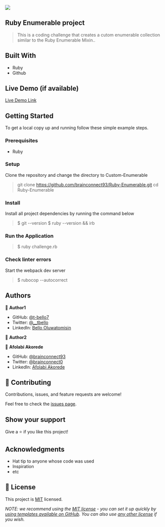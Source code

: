 ![](https://img.shields.io/badge/Microverse-blueviolet)

## Ruby Enumerable project

> This is a coding challenge that creates a cutom enumerable collection similar to the Ruby Enumerable Mixin..


## Built With

- Ruby
- Github

## Live Demo (if available)

[Live Demo Link](https://livedemo.com)


## Getting Started
To get a local copy up and running follow these simple example steps.

### Prerequisites
- Ruby

### Setup
Clone the repository and change the directory to Custom-Enumerable

> git clone https://github.com/brainconnect93/Ruby-Enumerable.git
> cd Ruby-Enumerable

### Install
Install all project dependencies by running the command below

> $ git --version
> $ ruby --version && irb

### Run the Application
> $ ruby challenge.rb

### Check linter errors
Start the webpack dev server

> $ rubocop --autocorrect



## Authors

👤 **Author1**

- GitHub: [@t-bello7](https://github.com/t-bello7)
- Twitter: [@__tbello](https://twitter.com/__tbello)
- LinkedIn: [Bello Oluwatomisin](https://linkedin.com/in/tbello7)

👤 **Author2**

👤 **Afolabi Akorede**

- GitHub: [@brainconnect93](https://github.com/brainconnect93)
- Twitter: [@brainconnect0](https://twitter.com/brainconnect0)
- LinkedIn: [Afolabi Akorede](https://linkedin.com/in/brainconnect93)


## 🤝 Contributing

Contributions, issues, and feature requests are welcome!

Feel free to check the [issues page](../../issues/).

## Show your support

Give a ⭐️ if you like this project!

## Acknowledgments

- Hat tip to anyone whose code was used
- Inspiration
- etc

## 📝 License

This project is [MIT](./LICENSE) licensed.

_NOTE: we recommend using the [MIT license](https://choosealicense.com/licenses/mit/) - you can set it up quickly by [using templates available on GitHub](https://docs.github.com/en/communities/setting-up-your-project-for-healthy-contributions/adding-a-license-to-a-repository). You can also use [any other license](https://choosealicense.com/licenses/) if you wish._

